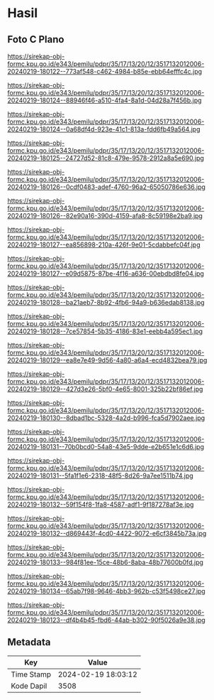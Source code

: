 # Hasil

## Foto C Plano

https://sirekap-obj-formc.kpu.go.id/e343/pemilu/pdpr/35/17/13/20/12/3517132012006-20240219-180122--773af548-c462-4984-b85e-ebb64efffc4c.jpg

https://sirekap-obj-formc.kpu.go.id/e343/pemilu/pdpr/35/17/13/20/12/3517132012006-20240219-180124--88946f46-a510-4fa4-8a1d-04d28a7f456b.jpg

https://sirekap-obj-formc.kpu.go.id/e343/pemilu/pdpr/35/17/13/20/12/3517132012006-20240219-180124--0a68df4d-923e-41c1-813a-fdd6fb49a564.jpg

https://sirekap-obj-formc.kpu.go.id/e343/pemilu/pdpr/35/17/13/20/12/3517132012006-20240219-180125--24727d52-81c8-479e-9578-2912a8a5e690.jpg

https://sirekap-obj-formc.kpu.go.id/e343/pemilu/pdpr/35/17/13/20/12/3517132012006-20240219-180126--0cdf0483-adef-4760-96a2-65050786e636.jpg

https://sirekap-obj-formc.kpu.go.id/e343/pemilu/pdpr/35/17/13/20/12/3517132012006-20240219-180126--82e90a16-390d-4159-afa8-8c59198e2ba9.jpg

https://sirekap-obj-formc.kpu.go.id/e343/pemilu/pdpr/35/17/13/20/12/3517132012006-20240219-180127--ea856898-210a-426f-9e01-5cdabbefc04f.jpg

https://sirekap-obj-formc.kpu.go.id/e343/pemilu/pdpr/35/17/13/20/12/3517132012006-20240219-180127--e09d5875-87be-4f16-a636-00ebdbd8fe04.jpg

https://sirekap-obj-formc.kpu.go.id/e343/pemilu/pdpr/35/17/13/20/12/3517132012006-20240219-180128--ba21aeb7-8b92-4fb6-94a9-b636edab8138.jpg

https://sirekap-obj-formc.kpu.go.id/e343/pemilu/pdpr/35/17/13/20/12/3517132012006-20240219-180128--7ce57854-5b35-4186-83e1-eebb4a595ec1.jpg

https://sirekap-obj-formc.kpu.go.id/e343/pemilu/pdpr/35/17/13/20/12/3517132012006-20240219-180129--ea8e7e49-9d56-4a80-a6a4-ecd4832bea79.jpg

https://sirekap-obj-formc.kpu.go.id/e343/pemilu/pdpr/35/17/13/20/12/3517132012006-20240219-180129--427d3e26-5bf0-4e65-8001-325b22bf86ef.jpg

https://sirekap-obj-formc.kpu.go.id/e343/pemilu/pdpr/35/17/13/20/12/3517132012006-20240219-180130--8dbad1bc-5328-4a2d-b996-fca5d7902aee.jpg

https://sirekap-obj-formc.kpu.go.id/e343/pemilu/pdpr/35/17/13/20/12/3517132012006-20240219-180131--70b0bcd0-54a8-43e5-9dde-e2b651e1c6d6.jpg

https://sirekap-obj-formc.kpu.go.id/e343/pemilu/pdpr/35/17/13/20/12/3517132012006-20240219-180131--5fa1f1e6-2318-48f5-8d26-9a7ee1511b74.jpg

https://sirekap-obj-formc.kpu.go.id/e343/pemilu/pdpr/35/17/13/20/12/3517132012006-20240219-180132--59f154f8-1fa8-4587-adf1-9f187278af3e.jpg

https://sirekap-obj-formc.kpu.go.id/e343/pemilu/pdpr/35/17/13/20/12/3517132012006-20240219-180132--d869443f-4cd0-4422-9072-e6cf3845b73a.jpg

https://sirekap-obj-formc.kpu.go.id/e343/pemilu/pdpr/35/17/13/20/12/3517132012006-20240219-180133--984f81ee-15ce-48b6-8aba-48b77600b0fd.jpg

https://sirekap-obj-formc.kpu.go.id/e343/pemilu/pdpr/35/17/13/20/12/3517132012006-20240219-180134--65ab7f98-9646-4bb3-962b-c53f5498ce27.jpg

https://sirekap-obj-formc.kpu.go.id/e343/pemilu/pdpr/35/17/13/20/12/3517132012006-20240219-180123--df4b4b45-fbd6-44ab-b302-90f5026a9e38.jpg


## Metadata

| Key        | Value               |
| ---------- | ------------------- |
| Time Stamp | 2024-02-19 18:03:12 |
| Kode Dapil | 3508                |



